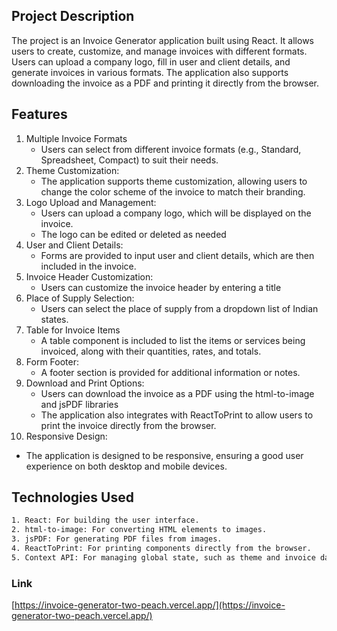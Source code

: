 ## Project Description
The project is an Invoice Generator application built using React. It allows users to create, customize, and manage invoices with different formats. Users can upload a company logo, fill in user and client details, and generate invoices in various formats. The application also supports downloading the invoice as a PDF and printing it directly from the browser.

## Features
1. Multiple Invoice Formats
   - Users can select from different invoice formats (e.g., Standard, Spreadsheet, Compact) to suit their needs.
2. Theme Customization:
   - The application supports theme customization, allowing users to change the color scheme of the invoice to match their branding.
3. Logo Upload and Management:
   - Users can upload a company logo, which will be displayed on the invoice.
   - The logo can be edited or deleted as needed
4. User and Client Details:
   - Forms are provided to input user and client details, which are then included in the invoice.
5. Invoice Header Customization:
   - Users can customize the invoice header by entering a title
6. Place of Supply Selection:
   - Users can select the place of supply from a dropdown list of Indian states.
7. Table for Invoice Items
   - A table component is included to list the items or services being invoiced, along with their quantities, rates, and totals.
8. Form Footer:
   - A footer section is provided for additional information or notes.
9. Download and Print Options:
   - Users can download the invoice as a PDF using the html-to-image and jsPDF libraries
   - The application also integrates with ReactToPrint to allow users to print the invoice directly from the browser.
10. Responsive Design:
   - The application is designed to be responsive, ensuring a good user experience on both desktop and mobile devices.

## Technologies Used
   ```sh
1. React: For building the user interface.
2. html-to-image: For converting HTML elements to images.
3. jsPDF: For generating PDF files from images.
4. ReactToPrint: For printing components directly from the browser.
5. Context API: For managing global state, such as theme and invoice data.
```
    

### Link
[https://invoice-generator-two-peach.vercel.app/](https://invoice-generator-two-peach.vercel.app/)

